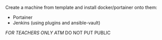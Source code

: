 Create a machine from template and install docker/portainer onto them:
- Portainer
- Jenkins (using plugins and ansible-vault)


*FOR TEACHERS ONLY ATM*
DO NOT PUT PUBLIC
